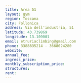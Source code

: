 ```yaml
---
title: Area 51
layout: gym
region: Toscana
city: Follonica
address: Via dell'industria, 51
latitude: 43.739869
longitude: 13.109001
email: etruriaclimbing@gmail.com
phone: 3388835214 - 3668024280
website: 
annual_fee: 
ingress_price: 
monthly_subscription_price: 
structures: 
rent: 
---
```


